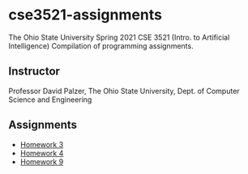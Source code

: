 # cse3521-assignments
The Ohio State University Spring 2021 CSE 3521 (Intro. to Artificial Intelligence) Compilation of programming assignments.

## Instructor
Professor David Palzer, The Ohio State University, Dept. of Computer Science and Engineering

## Assignments
* [Homework 3](https://github.com/Ohio-State-CSE3521-SP21/cse3521-homework3)
* [Homework 4](https://github.com/Ohio-State-CSE3521-SP21/cse3521-homework4)
* [Homework 9](https://github.com/Ohio-State-CSE3521-SP21/cse3521-homework9)

